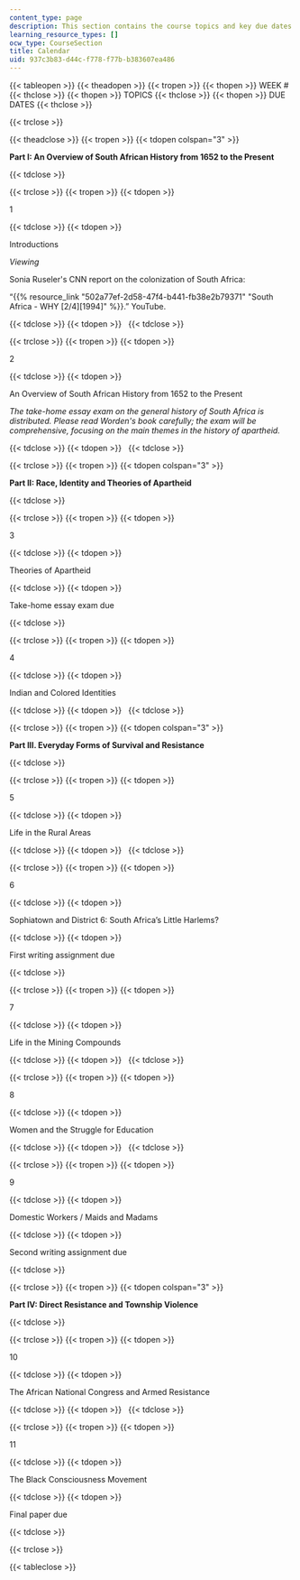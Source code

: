 ```yaml
---
content_type: page
description: This section contains the course topics and key due dates.
learning_resource_types: []
ocw_type: CourseSection
title: Calendar
uid: 937c3b83-d44c-f778-f77b-b383607ea486
---
```


{{< tableopen >}}
{{< theadopen >}}
{{< tropen >}}
{{< thopen >}}
WEEK #
{{< thclose >}}
{{< thopen >}}
TOPICS
{{< thclose >}}
{{< thopen >}}
DUE DATES
{{< thclose >}}

{{< trclose >}}

{{< theadclose >}}
{{< tropen >}}
{{< tdopen colspan="3" >}}


**Part I: An Overview of South African History from 1652 to the Present**


{{< tdclose >}}

{{< trclose >}}
{{< tropen >}}
{{< tdopen >}}


1


{{< tdclose >}}
{{< tdopen >}}


Introductions

_Viewing_

Sonia Ruseler's CNN report on the colonization of South Africa:

“{{% resource_link "502a77ef-2d58-47f4-b441-fb38e2b79371" "South Africa - WHY [2/4][1994]" %}}.” YouTube. 


{{< tdclose >}}
{{< tdopen >}}
 
{{< tdclose >}}

{{< trclose >}}
{{< tropen >}}
{{< tdopen >}}


2


{{< tdclose >}}
{{< tdopen >}}


An Overview of South African History from 1652 to the Present

_The take-home essay exam on the general history of South Africa is distributed. Please read Worden's book carefully; the exam will be comprehensive, focusing on the main themes in the history of apartheid._


{{< tdclose >}}
{{< tdopen >}}
 
{{< tdclose >}}

{{< trclose >}}
{{< tropen >}}
{{< tdopen colspan="3" >}}


**Part II: Race, Identity and Theories of Apartheid**


{{< tdclose >}}

{{< trclose >}}
{{< tropen >}}
{{< tdopen >}}


3


{{< tdclose >}}
{{< tdopen >}}


Theories of Apartheid


{{< tdclose >}}
{{< tdopen >}}


Take-home essay exam due


{{< tdclose >}}

{{< trclose >}}
{{< tropen >}}
{{< tdopen >}}


4


{{< tdclose >}}
{{< tdopen >}}


Indian and Colored Identities


{{< tdclose >}}
{{< tdopen >}}
 
{{< tdclose >}}

{{< trclose >}}
{{< tropen >}}
{{< tdopen colspan="3" >}}


**Part III. Everyday Forms of Survival and Resistance**


{{< tdclose >}}

{{< trclose >}}
{{< tropen >}}
{{< tdopen >}}


5


{{< tdclose >}}
{{< tdopen >}}


Life in the Rural Areas


{{< tdclose >}}
{{< tdopen >}}
 
{{< tdclose >}}

{{< trclose >}}
{{< tropen >}}
{{< tdopen >}}


6


{{< tdclose >}}
{{< tdopen >}}


Sophiatown and District 6: South Africa’s Little Harlems?


{{< tdclose >}}
{{< tdopen >}}


First writing assignment due 


{{< tdclose >}}

{{< trclose >}}
{{< tropen >}}
{{< tdopen >}}


7


{{< tdclose >}}
{{< tdopen >}}


Life in the Mining Compounds


{{< tdclose >}}
{{< tdopen >}}
 
{{< tdclose >}}

{{< trclose >}}
{{< tropen >}}
{{< tdopen >}}


8


{{< tdclose >}}
{{< tdopen >}}


Women and the Struggle for Education


{{< tdclose >}}
{{< tdopen >}}
 
{{< tdclose >}}

{{< trclose >}}
{{< tropen >}}
{{< tdopen >}}


9


{{< tdclose >}}
{{< tdopen >}}


Domestic Workers / Maids and Madams


{{< tdclose >}}
{{< tdopen >}}


Second writing assignment due 


{{< tdclose >}}

{{< trclose >}}
{{< tropen >}}
{{< tdopen colspan="3" >}}


**Part IV: Direct Resistance and Township Violence**


{{< tdclose >}}

{{< trclose >}}
{{< tropen >}}
{{< tdopen >}}


10


{{< tdclose >}}
{{< tdopen >}}


The African National Congress and Armed Resistance


{{< tdclose >}}
{{< tdopen >}}
 
{{< tdclose >}}

{{< trclose >}}
{{< tropen >}}
{{< tdopen >}}


11


{{< tdclose >}}
{{< tdopen >}}


The Black Consciousness Movement


{{< tdclose >}}
{{< tdopen >}}


Final paper due


{{< tdclose >}}

{{< trclose >}}

{{< tableclose >}}